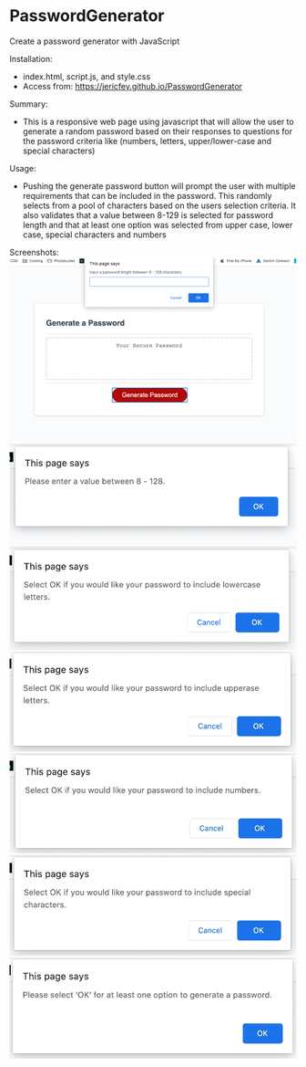 # PasswordGenerator

Create a password generator with JavaScript

Installation:

- index.html, script.js, and style.css
- Access from: https://jericfey.github.io/PasswordGenerator

Summary:

- This is a responsive web page using javascript that will allow the user to generate a random password based on their responses to questions for the password criteria like (numbers, letters, upper/lower-case and special characters)

Usage:

- Pushing the generate password button will prompt the user with multiple requirements that can be included in the password. This randomly selects from a pool of characters based on the users selection criteria. It also validates that a value between 8-129 is selected for password length and that at least one option was selected from upper case, lower case, special characters and numbers



Screenshots:
![PasswordGenerator Screenshot1](./assets/Screenshot1.jpg)
![PasswordGenerator Screenshot2](./assets/Screenshot2.jpg)
![PasswordGenerator Screenshot3](./assets/Screenshot3.jpg)
![PasswordGenerator Screenshot4](./assets/Screenshot4.jpg)
![PasswordGenerator Screenshot5](./assets/Screenshot5.jpg)
![PasswordGenerator Screenshot6](./assets/Screenshot6.jpg)
![PasswordGenerator Screenshot7](./assets/Screenshot7.jpg)
